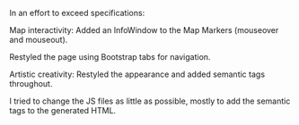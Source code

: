 In an effort to exceed specifications:

Map interactivity: Added an InfoWindow to the Map Markers (mouseover and mouseout).

Restyled the page using Bootstrap tabs for navigation.

Artistic creativity: Restyled the appearance and added semantic tags throughout.

I tried to change the JS files as little as possible, mostly to add the semantic tags to the generated HTML.

